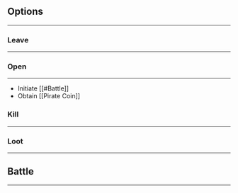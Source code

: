 ## Options
---

### Leave
---

### Open
---
- Initiate [[#Battle]]
- Obtain [[Pirate Coin]]

### Kill
---

### Loot
---

## Battle
---

